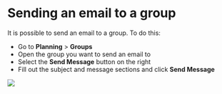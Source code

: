 # Sending an email to a group

It is possible to send an email to a group. To do this:

* Go to **Planning** > **Groups**
* Open the group you want to send an email to
* Select the **Send Message** button on the right
* Fill out the subject and message sections and click **Send Message**

![](<../../.gitbook/assets/sending an email to a group.gif>)

##
